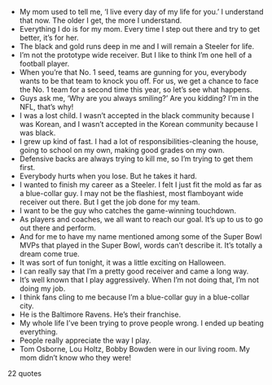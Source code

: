  - My mom used to tell me, ‘I live every day of my life for you.’ I understand that now. The older I get, the more I understand.
 - Everything I do is for my mom. Every time I step out there and try to get better, it’s for her.
 - The black and gold runs deep in me and I will remain a Steeler for life.
 - I’m not the prototype wide receiver. But I like to think I’m one hell of a football player.
 - When you’re that No. 1 seed, teams are gunning for you, everybody wants to be that team to knock you off. For us, we get a chance to face the No. 1 team for a second time this year, so let’s see what happens.
 - Guys ask me, ‘Why are you always smiling?’ Are you kidding? I’m in the NFL, that’s why!
 - I was a lost child. I wasn’t accepted in the black community because I was Korean, and I wasn’t accepted in the Korean community because I was black.
 - I grew up kind of fast. I had a lot of responsibilities-cleaning the house, going to school on my own, making good grades on my own.
 - Defensive backs are always trying to kill me, so I’m trying to get them first.
 - Everybody hurts when you lose. But he takes it hard.
 - I wanted to finish my career as a Steeler. I felt I just fit the mold as far as a blue-collar guy. I may not be the flashiest, most flamboyant wide receiver out there. But I get the job done for my team.
 - I want to be the guy who catches the game-winning touchdown.
 - As players and coaches, we all want to reach our goal. It’s up to us to go out there and perform.
 - And for me to have my name mentioned among some of the Super Bowl MVPs that played in the Super Bowl, words can’t describe it. It’s totally a dream come true.
 - It was sort of fun tonight, it was a little exciting on Halloween.
 - I can really say that I’m a pretty good receiver and came a long way.
 - It’s well known that I play aggressively. When I’m not doing that, I’m not doing my job.
 - I think fans cling to me because I’m a blue-collar guy in a blue-collar city.
 - He is the Baltimore Ravens. He’s their franchise.
 - My whole life I’ve been trying to prove people wrong. I ended up beating everything.
 - People really appreciate the way I play.
 - Tom Osborne, Lou Holtz, Bobby Bowden were in our living room. My mom didn’t know who they were!

22 quotes